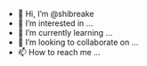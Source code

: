 - 👋 Hi, I’m @shibreake
- 👀 I’m interested in ...
- 🌱 I’m currently learning ...
- 💞️ I’m looking to collaborate on ...
- 📫 How to reach me ...

<!---
shibreake/shibreake is a ✨ special ✨ repository because its `README.md` (this file) appears on your GitHub profile.
You can click the Preview link to take a look at your changes.
--->

